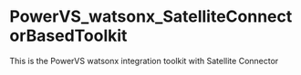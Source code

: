 # PowerVS_watsonx_SatelliteConnectorBasedToolkit
This is the PowerVS watsonx integration toolkit with Satellite Connector
